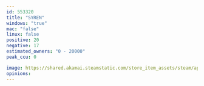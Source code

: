 ```yaml
---
id: 553320
title: "SYREN"
windows: "true"
mac: "false"
linux: false
positive: 20
negative: 17
estimated_owners: "0 - 20000"
peak_ccu: 0

image: https://shared.akamai.steamstatic.com/store_item_assets/steam/apps/553320/header.jpg?t=1517245363
opinions:
---
```

